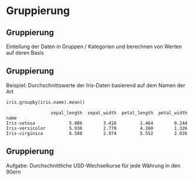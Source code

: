 # Gruppierung

## Gruppierung

Einteilung der Daten in Gruppen / Kategorien und berechnen von Werten auf deren Basis

## Gruppierung

Beispiel: Durchschnittswerte der Iris-Daten basierend auf dem Namen der Art

```py
iris.groupby(iris.name).mean()
```

```
                 sepal_length  sepal_width  petal_length  petal_width
name
Iris-setosa             5.006        3.418         1.464        0.244
Iris-versicolor         5.936        2.770         4.260        1.326
Iris-virginica          6.588        2.974         5.552        2.026
```

## Gruppierung

Aufgabe: Durchschnittliche USD-Wechselkurse für jede Währung in den 90ern
